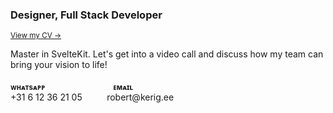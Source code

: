 <h3>Designer, Full Stack Developer</h3>
<p>
	<sup><a href="https://robert-cv.tiiny.site">View my CV →</a></sup>
</p>

<p>
	Master in SvelteKit. Let's get into a video call and discuss how my team can bring your vision to life!
</p>

<p>
	<sub><strong>ᴡʜᴀᴛsᴀᴘᴘ</strong>&nbsp;&nbsp;</sub>
	&nbsp;&nbsp;&nbsp;&nbsp;&nbsp;&nbsp;&nbsp;&nbsp;&nbsp;&nbsp;&nbsp;&nbsp;&nbsp;&nbsp;&nbsp;&nbsp;&nbsp;&nbsp;&nbsp;&nbsp;&nbsp;&nbsp;&nbsp;&nbsp;
	<sub><strong>ᴇᴍᴀɪʟ</strong></sub>
	<br />
	<span>+31 6 12 36 21 05</span>
	&nbsp;&nbsp;&nbsp;&nbsp;&nbsp;&nbsp;&nbsp;&nbsp;
	<span>robert@kerig.ee</span>
</p>
